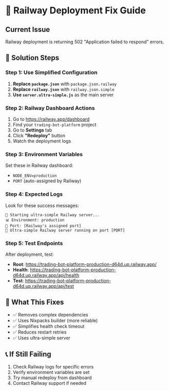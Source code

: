 # 🚀 Railway Deployment Fix Guide

## Current Issue
Railway deployment is returning 502 "Application failed to respond" errors.

## 🔧 Solution Steps

### Step 1: Use Simplified Configuration
1. **Replace `package.json`** with `package.json.railway`
2. **Replace `railway.json`** with `railway.json.simple`
3. **Use `server.ultra-simple.js`** as the main server

### Step 2: Railway Dashboard Actions
1. Go to https://railway.app/dashboard
2. Find your `trading-bot-platform` project
3. Go to **Settings** tab
4. Click **"Redeploy"** button
5. Watch the deployment logs

### Step 3: Environment Variables
Set these in Railway dashboard:
- `NODE_ENV=production`
- `PORT` (auto-assigned by Railway)

### Step 4: Expected Logs
Look for these success messages:
```
🚀 Starting ultra-simple Railway server...
📊 Environment: production
🔌 Port: [Railway's assigned port]
🚀 Ultra-simple Railway server running on port [PORT]
```

### Step 5: Test Endpoints
After deployment, test:
- **Root**: https://trading-bot-platform-production-d64d.up.railway.app/
- **Health**: https://trading-bot-platform-production-d64d.up.railway.app/api/health
- **Test**: https://trading-bot-platform-production-d64d.up.railway.app/api/test

## 🎯 What This Fixes
- ✅ Removes complex dependencies
- ✅ Uses Nixpacks builder (more reliable)
- ✅ Simplifies health check timeout
- ✅ Reduces restart retries
- ✅ Uses ultra-simple server

## 📞 If Still Failing
1. Check Railway logs for specific errors
2. Verify environment variables are set
3. Try manual redeploy from dashboard
4. Contact Railway support if needed
